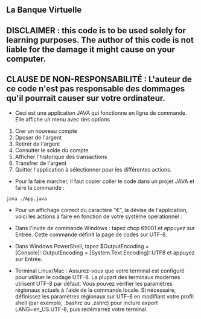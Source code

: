 ## La Banque Virtuelle

## DISCLAIMER : this code is to be used solely for learning purposes. The author of this code is not liable for the damage it might cause on your computer.

## CLAUSE DE NON-RESPONSABILITÉ : L'auteur de ce code n'est pas responsable des dommages qu'il pourrait causer sur votre ordinateur.

- Ceci est une application JAVA qui fonctionne en ligne de commande. Elle affiche un menu avec des options

1. Crer un nouveau compte
2. Dposer de l'argent
3. Retirer de l'argent
4. Consulter le solde du compte
5. Afficher l'historique des transactions
6. Transfrer de l'argent
7. Quitter l'application
   à sélectionner pour les différentes actions.

- Pour la faire marcher, il faut copier coller le code dans un projet JAVA et faire la commande :

```
java ./App.java
```

- Pour un affichage correct du caractère "€", la dévise de l'application, voici les actions à faire en fonction de votre système opérationnel :

- Dans l'invite de commande Windows : tapez chcp 65001 et appuyez sur Entrée. Cette commande définit la page de codes sur UTF-8.
- Dans Windows PowerShell, tapez $OutputEncoding = [Console]::OutputEncoding = [System.Text.Encoding]::UTF8 et appuyez sur Entrée.
- Terminal Linux/Mac : Assurez-vous que votre terminal est configuré pour utiliser le codage UTF-8. La plupart des terminaux modernes utilisent UTF-8 par défaut. Vous pouvez vérifier les paramètres régionaux actuels à l'aide de la commande locale. Si nécessaire, définissez les paramètres régionaux sur UTF-8 en modifiant votre profil shell (par exemple, .bashrc ou .zshrc) pour inclure export LANG=en_US.UTF-8, puis redémarrez votre terminal.
